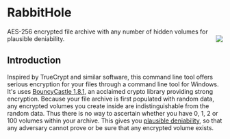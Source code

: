 # RabbitHole
<p>AES-256 encrypted file archive with any number of hidden volumes for plausible deniability.<img        src="https://github.com/eflite/RabbitHole/blob/master/rabbitHoleLogo2.png" align="right">
</p>

## Introduction
Inspired by TrueCrypt and similar software, this command line tool offers serious encryption for your files through a command line tool for Windows. It's uses [BouncyCastle 1.8.1](https://en.wikipedia.org/wiki/Bouncy_Castle_(cryptography)), an acclaimed crypto library providing strong encryption. Because your file archive is first populated with random data, any encrypted volumes you create inside are indistinguishable from the random data. Thus there is no way to ascertain whether you have 0, 1, 2 or 100 volumes within your archive. This gives you [plausible deniability](https://en.wikipedia.org/wiki/Plausible_deniability#Use_in_cryptography), so that any adversary cannot prove or be sure that any encrypted volume exists. 


